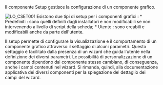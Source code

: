 
Il componente Setup gestisce la configurazione di un componente grafico.

![LO_CSET001](http://doc.smeup.com/immagini/LOCSETO01/LO_CSET001.png)
Esistono due tipi di setup per i componenti grafici : 
 \* Predefiniti :  sono quelli definiti dagli installatori e non modificabili se non intervenendo a livello di script della scheda;
 \* Utente :  sono creabili e modificabili anche da parte dell'utente.

Il setup permette di configurare la visualizzazione e il comportamento di un componente grafico attraverso il settaggio di alcuni parametri. Questo settaggio è facilitato dalla presenza di un wizard che guida l'utente nella definizione dei diversi parametri.
Le possibilità di personalizzazione di un componente dipendono dal componente stesso cambiano, di conseguenza, anche i campi contenuti nel wizard. Si rimanda, quindi, alla documentazione applicativa dei diversi componenti per la spiegazione del dettaglio dei campi del wizard.

